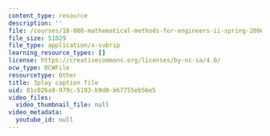 ```yaml
---
content_type: resource
description: ''
file: /courses/18-086-mathematical-methods-for-engineers-ii-spring-2006/81c026a9979c5193b9d0b67755eb56e5_c9XosfcouiM.vtt
file_size: 51029
file_type: application/x-subrip
learning_resource_types: []
license: https://creativecommons.org/licenses/by-nc-sa/4.0/
ocw_type: OCWFile
resourcetype: Other
title: 3play caption file
uid: 81c026a9-979c-5193-b9d0-b67755eb56e5
video_files:
  video_thumbnail_file: null
video_metadata:
  youtube_id: null
---
```


